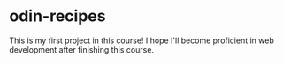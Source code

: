 # odin-recipes
This is my first project in this course!
I hope I'll become proficient in web development after finishing this course.
